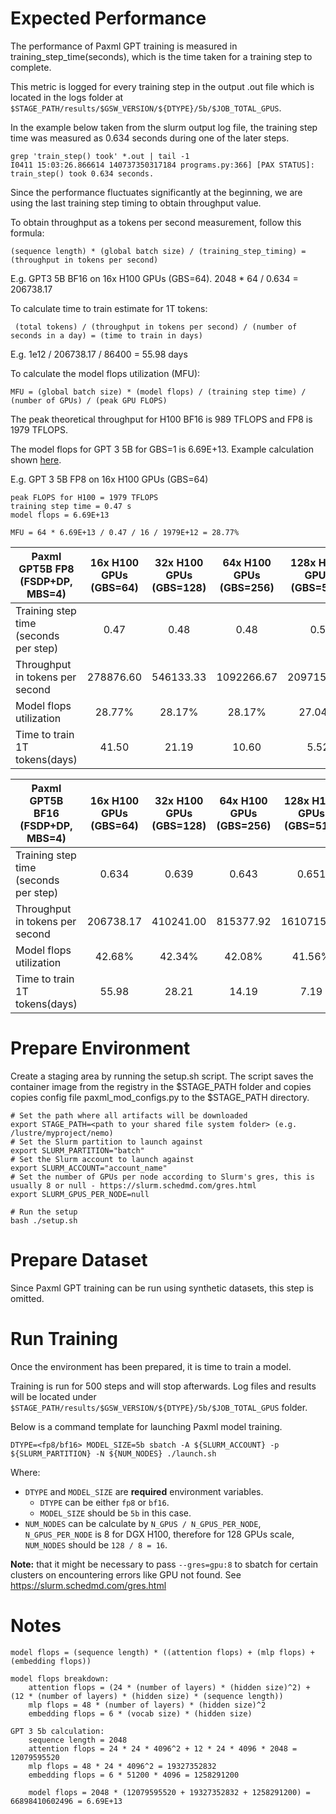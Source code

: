 # Expected Performance

The performance of Paxml GPT training is measured in training_step_time(seconds), which is the time taken for a training step to complete.

This metric is logged for every training step in the output .out file which is located in the logs folder at `$STAGE_PATH/results/$GSW_VERSION/${DTYPE}/5b/$JOB_TOTAL_GPUS`.

In the example below taken from the slurm output log file, the training step time was measured as 0.634 seconds during one of the later steps.
```shell
grep 'train_step() took' *.out | tail -1
I0411 15:03:26.866614 140737350317184 programs.py:366] [PAX STATUS]: train_step() took 0.634 seconds.
```

Since the performance fluctuates significantly at the beginning, we are using the last training step timing to obtain throughput value. 

To obtain throughput as a tokens per second measurement, follow this formula: 
 ```shell
 (sequence length) * (global batch size) / (training_step_timing) = (throughput in tokens per second)
 ```

 E.g. GPT3 5B BF16 on 16x H100 GPUs (GBS=64). 2048 * 64 / 0.634 = 206738.17

To calculate time to train estimate for 1T tokens:
```shell
 (total tokens) / (throughput in tokens per second) / (number of seconds in a day) = (time to train in days) 
```
 E.g. 1e12 / 206738.17 / 86400 = 55.98 days

 
 To calculate the model flops utilization (MFU):
```shell
MFU = (global batch size) * (model flops) / (training step time) / (number of GPUs) / (peak GPU FLOPS)
```

The peak theoretical throughput for H100 BF16 is 989 TFLOPS and FP8 is 1979 TFLOPS.

The model flops for GPT 3 5B for GBS=1 is 6.69E+13. Example calculation shown [here](#notes).

E.g. GPT 3 5B FP8 on 16x H100 GPUs (GBS=64)
```shell
peak FLOPS for H100 = 1979 TFLOPS
training step time = 0.47 s
model flops = 6.69E+13

MFU = 64 * 6.69E+13 / 0.47 / 16 / 1979E+12 = 28.77% 
```

| Paxml GPT5B FP8 (FSDP+DP, MBS=4) | 16x H100 GPUs (GBS=64) | 32x H100 GPUs (GBS=128) | 64x H100 GPUs (GBS=256) | 128x H100 GPUs (GBS=512)  
|---|:---:|:---:|:---:|:---:|
| Training step time (seconds per step) | 0.47 | 0.48 | 0.48 | 0.5 |  
| Throughput in tokens per second | 278876.60 | 546133.33 | 1092266.67 | 2097152.00 |
| Model flops utilization | 28.77% | 28.17% | 28.17% | 27.04% |
| Time to train 1T tokens(days) | 41.50 | 21.19 | 10.60 | 5.52 |

| Paxml GPT5B BF16 (FSDP+DP, MBS=4) | 16x H100 GPUs (GBS=64) | 32x H100 GPUs (GBS=128) | 64x H100 GPUs (GBS=256) | 128x H100 GPUs (GBS=512)  
|---|:---:|:---:|:---:|:---:|
| Training step time (seconds per step) | 0.634 | 0.639 | 0.643 | 0.651 |  
| Throughput in tokens per second | 206738.17 | 410241.00 | 815377.92 | 1610715.82 |
| Model flops utilization | 42.68% | 42.34% | 42.08% | 41.56% |
| Time to train 1T tokens(days) | 55.98 | 28.21 | 14.19 | 7.19 |

# Prepare Environment

Create a staging area by running the setup.sh script. The script saves the container image from the registry in the $STAGE_PATH folder and copies copies config file paxml_mod_configs.py to the $STAGE_PATH directory. 


```shell
# Set the path where all artifacts will be downloaded
export STAGE_PATH=<path to your shared file system folder> (e.g. /lustre/myproject/nemo)
# Set the Slurm partition to launch against
export SLURM_PARTITION="batch"
# Set the Slurm account to launch against
export SLURM_ACCOUNT="account_name"
# Set the number of GPUs per node according to Slurm's gres, this is usually 8 or null - https://slurm.schedmd.com/gres.html
export SLURM_GPUS_PER_NODE=null

# Run the setup
bash ./setup.sh
```

# Prepare Dataset
Since Paxml GPT training can be run using synthetic datasets, this step is omitted.

# Run Training
Once the environment has been prepared, it is time to train a model.

Training is run for 500 steps and will stop afterwards. Log files and results will be located under `$STAGE_PATH/results/$GSW_VERSION/${DTYPE}/5b/$JOB_TOTAL_GPUS` folder.

Below is a command template for launching Paxml model training.
```shell
DTYPE=<fp8/bf16> MODEL_SIZE=5b sbatch -A ${SLURM_ACCOUNT} -p ${SLURM_PARTITION} -N ${NUM_NODES} ./launch.sh
```
Where:
- `DTYPE` and `MODEL_SIZE` are **required** environment variables.
	- `DTYPE` can be either `fp8` or `bf16`.
	- `MODEL_SIZE` should be `5b` in this case.
- `NUM_NODES` can be calculate by `N_GPUS / N_GPUS_PER_NODE`, `N_GPUS_PER_NODE` is 8 for DGX H100, therefore for 128 GPUs scale, `NUM_NODES` should be `128 / 8 = 16`.

**Note:** that it might be necessary to pass `--gres=gpu:8` to sbatch for certain clusters on encountering errors like GPU not found. See https://slurm.schedmd.com/gres.html

# Notes

```shell
model flops = (sequence length) * ((attention flops) + (mlp flops) + (embedding flops))

model flops breakdown:
    attention flops = (24 * (number of layers) * (hidden size)^2) + (12 * (number of layers) * (hidden size) * (sequence length))
    mlp flops = 48 * (number of layers) * (hidden size)^2
    embedding flops = 6 * (vocab size) * (hidden size)

GPT 3 5b calculation:
    sequence length = 2048
    attention flops = 24 * 24 * 4096^2 + 12 * 24 * 4096 * 2048 = 12079595520
    mlp flops = 48 * 24 * 4096^2 = 19327352832
    embedding flops = 6 * 51200 * 4096 = 1258291200

    model flops = 2048 * (12079595520 + 19327352832 + 1258291200) = 66898410602496 = 6.69E+13
```
